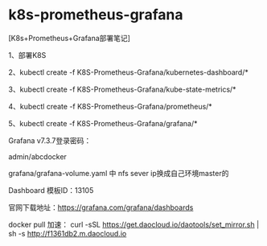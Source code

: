 # k8s-prometheus-grafana

[K8s+Prometheus+Grafana部署笔记]

1、部署K8S


2、kubectl create -f K8S-Prometheus-Grafana/kubernetes-dashboard/*


3、kubectl create -f K8S-Prometheus-Grafana/kube-state-metrics/*


4、kubectl create -f K8S-Prometheus-Grafana/prometheus/*


5、kubectl create -f K8S-Prometheus-Grafana/grafana/*


Grafana v7.3.7登录密码：

admin/abcdocker


grafana/grafana-volume.yaml 中 nfs sever ip换成自己环境master的


Dashboard 模板ID：13105

官网下载地址：https://grafana.com/grafana/dashboards


docker pull 加速：
curl -sSL https://get.daocloud.io/daotools/set_mirror.sh | sh -s http://f1361db2.m.daocloud.io
